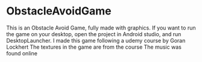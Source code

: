 # ObstacleAvoidGame
This is an Obstacle Avoid Game, fully made with graphics. If you want to run the game on your desktop, open the project
in Android studio, and run DesktopLauncher. 
I made this game following a udemy course by Goran Lockhert
The textures in the game are from the course
The music was found online
